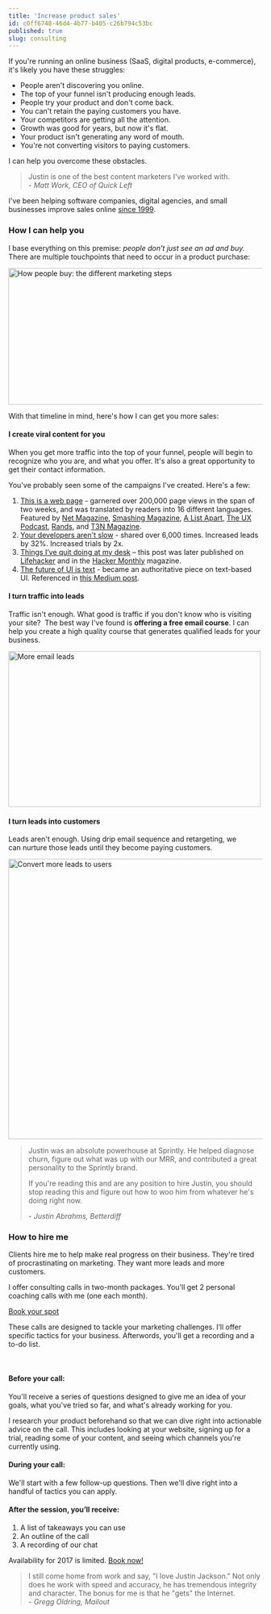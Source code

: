 ```yaml
---
title: 'Increase product sales'
id: c0ff6748-46d4-4b77-b405-c26b794c53bc
published: true
slug: consulting
---
```

If you're running an online business (SaaS, digital products, e-commerce), it's likely you have these struggles:

<ul>
    <li>People aren't discovering you online.</li>
    <li>The top of your funnel isn't producing enough leads.</li>
    <li>People try your product and don't come back.</li>
    <li>You can't retain the paying customers you have.</li>
    <li>Your competitors are getting all the attention.</li>
    <li>Growth was good for years, but now it's flat.</li>
    <li>Your product isn't generating any word of mouth.</li>
    <li>You're not converting visitors to paying customers.</li>
</ul>

I can help you overcome these obstacles.

<blockquote>Justin is one of the best content marketers I've worked with.

<footer>- <cite>Matt Work, CEO of Quick Left</cite></footer></blockquote>

I've been helping software companies, digital agencies, and small businesses improve sales online <a href="http://justinjackson.ca/wp-content/uploads/2008/08/mediahead.png">since 1999</a>.

<h3>How I can help you</h3>

I base everything on this premise: <em>people don't just see an ad and buy.</em> There are multiple touchpoints that need to occur in a product purchase:

<img class="alignnone size-full wp-image-1136" src="http://justinjackson.ca/wp-content/uploads/2015/02/steps.png" alt="How people buy: the different marketing steps" width="1600" height="271" />

With that timeline in mind, here's how I can get you more sales:

<h4>I create viral content for you</h4>

When you get more traffic into the top of your funnel, people will begin to recognize who you are, and what you offer. It's also a great opportunity to get their contact information.

You've probably seen some of the campaigns I've created. Here's a few:

<ol>
    <li><a href="http://justinjackson.ca/words.html">This is a web page</a> - garnered over 200,000 page views in the span of two weeks, and was translated by readers into 16 different languages. Featured by <a href="http://www.creativebloq.com/netmag/web-industry-warned-don-t-forget-power-words-6135573">Net Magazine</a>, <a href="http://www.smashingmagazine.com/2013/10/14/strategies-design-marketing-campaigns/">Smashing Magazine</a>, <a href="https://twitter.com/alistapart/status/347778749107945473">A List Apart</a>, <a href="http://uxpodcast.com/50-james-per-begin-with-words/#comment-3004">The UX Podcast</a>, <a href="https://twitter.com/rands/status/347870413164015616">Rands</a>, and <a href="http://t3n.de/news/justin-jackson-vergesst-flat-design-fancy-css-475524/">T3N Magazine</a>.</li>
    <li><a href="https://sprint.ly/blog/your-developers-arent-slow/">Your developers aren't slow</a> - shared over 6,000 times. Increased leads by 32%. Increased trials by 2x.</li>
    <li><a title="Things I've quit doing at my desk" href="http://justinjackson.ca/i-quit-my-desk/">Things I’ve quit doing at my desk</a> – this post was later published on <a href="http://lifehacker.com/5944132/things-ive-quit-doing-at-my-desk">Lifehacker</a> and in the <a href="http://hackermonthly.com/issue-34.html">Hacker Monthly</a> magazine.</li>
    <li><a href="http://partyline.rocks/blog/futureofui/">The future of UI is text</a> - became an authoritative piece on text-based UI. Referenced in <a href="https://medium.com/@chrismessina/2016-will-be-the-year-of-conversational-commerce-1586e85e3991#.rfbn9sutx">this Medium post</a>.</li>
</ol>

<h4>I turn traffic into leads</h4>

Traffic isn't enough. What good is traffic if you don't know who is visiting your site?  The best way I've found is <strong>offering a free email course</strong>. I can help you create a high quality course that generates qualified leads for your business.

<img class="alignnone size-full wp-image-1272 aligncenter" src="http://justinjackson.ca/wp-content/uploads/2016/01/more-leads.png" alt="More email leads" width="500" height="309" />

<h4>I turn leads into customers</h4>

Leads aren't enough. Using drip email sequence and retargeting, we can nurture those leads until they become paying customers.

<img class="alignnone size-full wp-image-1273" src="http://justinjackson.ca/wp-content/uploads/2016/01/users-created.png" alt="Convert more leads to users" width="1024" height="556" />

<blockquote>Justin was an absolute powerhouse at Sprintly. He helped diagnose churn, figure out what was up with our MRR, and contributed a great personality to the Sprintly brand.

If you're reading this and are any position to hire Justin, you should stop reading this and figure out how to woo him from whatever he's doing right now.

<footer>- <cite>Justin Abrahms, Betterdiff</cite></footer></blockquote>

<h3>How to hire me</h3>

Clients hire me to help make real progress on their business. They're tired of procrastinating on marketing. They want more leads and more customers.

I offer consulting calls in two-month packages. You'll get 2 personal coaching calls with me (one each month).

<a class="button" href="https://productpeople.memberful.com/checkout?plan=20731">Book your spot</a>

These calls are designed to tackle your marketing challenges. I’ll offer specific tactics for your business. Afterwords, you'll get a recording and a to-do list.

&nbsp;

<h4>Before your call:</h4>

You'll receive a series of questions designed to give me an idea of your goals, what you've tried so far, and what's already working for you.

I research your product beforehand so that we can dive right into actionable advice on the call. This includes looking at your website, signing up for a trial, reading some of your content, and seeing which channels you're currently using.

<h4>During your call:</h4>

We'll start with a few follow-up questions. Then we'll dive right into a handful of tactics you can apply.

<h4>After the session, you’ll receive:</h4>

<ol>
    <li>A list of takeaways you can use</li>
    <li>An outline of the call</li>
    <li>A recording of our chat</li>
</ol>

Availability for 2017 is limited. <a href="https://productpeople.memberful.com/checkout?plan=20731">Book now!</a>

<blockquote>I still come home from work and say, "I love Justin Jackson." Not only does he work with speed and accuracy, he has tremendous integrity and character. The bonus for me is that he "gets" the Internet.

<footer>- <cite>Gregg Oldring, Mailout</cite></footer></blockquote>